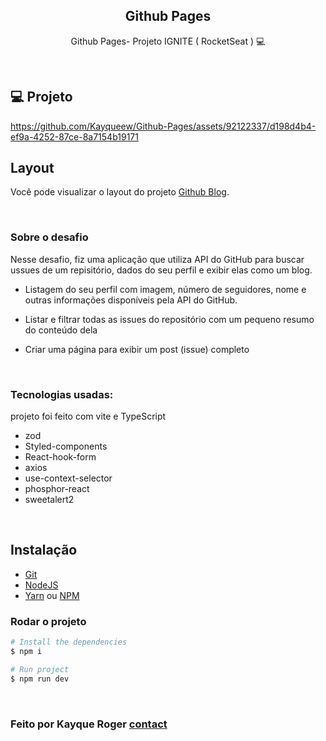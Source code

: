 <h2 align="center"> Github Pages </h2>

<p align="center">
  Github Pages- Projeto IGNITE ( RocketSeat ) 💻 
</p>

<br>

## 💻 Projeto

https://github.com/Kayqueew/Github-Pages/assets/92122337/d198d4b4-ef9a-4252-87ce-8a7154b19171

##  Layout

Você pode visualizar o layout do projeto [Github Blog](https://www.figma.com/community/file/1138814951106121051).

</br>

### Sobre o desafio

Nesse desafio, fiz uma aplicação que utiliza API do GitHub para buscar ussues de um repisitório, dados do seu perfil e exibir elas como um blog.

- Listagem do seu perfil com imagem, número de seguidores, nome e outras informações disponíveis pela API do GitHub.
- Listar e filtrar todas as issues do repositório com um pequeno resumo do conteúdo dela
- Criar uma página para exibir um post (issue) completo

  </br>

### Tecnologias usadas:
projeto foi feito com vite e TypeScript

- zod
- Styled-components
- React-hook-form
- axios
- use-context-selector
- phosphor-react
- sweetalert2


</br>

## Instalação

* [Git](https://git-scm.com)
* [NodeJS](https://nodejs.org/en/)
* [Yarn](https://yarnpkg.com/) ou [NPM](https://www.npmjs.com/)


### Rodar o projeto
```bash
# Install the dependencies
$ npm i

# Run project
$ npm run dev
```

</br> 

### Feito por Kayque Roger [contact](https://www.linkedin.com/in/kayque-roger/)
